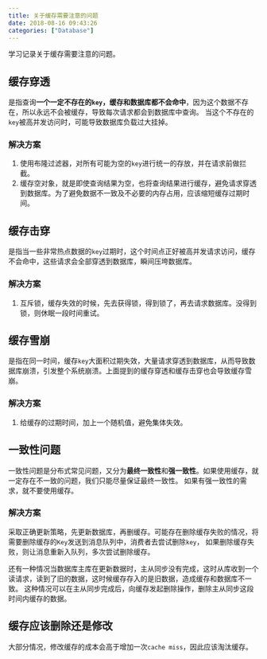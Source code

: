 ```yaml
---
title: 关于缓存需要注意的问题
date: 2018-08-16 09:43:26
categories: ["Database"]
---
```


学习记录关于缓存需要注意的问题。

<!-- more -->

## 缓存穿透
是指查询**一个一定不存在的`key`，缓存和数据库都不会命中**，因为这个数据不存在，所以永远不会被缓存，导致每次请求都会到数据库中查询。
当这个不存在的`key`被高并发访问时，可能导致数据库负载过大挂掉。

### 解决方案
1. 使用布隆过滤器，对所有可能为空的`key`进行统一的存放，并在请求前做拦截。
2. 缓存空对象，就是即使查询结果为空，也将查询结果进行缓存，避免请求穿透到数据库。为了避免数据不一致及不必要的内存占用，应该缩短缓存过期时间。

## 缓存击穿
是指当一些非常热点数据的`key`过期时，这个时间点正好被高并发请求访问，缓存不会命中，这些请求会全部穿透到数据库，瞬间压垮数据库。

### 解决方案
1. 互斥锁，缓存失效的时候，先去获得锁，得到锁了，再去请求数据库。没得到锁，则休眠一段时间重试。

## 缓存雪崩
是指在同一时间，缓存`key`大面积过期失效，大量请求穿透到数据库，从而导致数据库崩溃，引发整个系统崩溃。上面提到的缓存穿透和缓存击穿也会导致缓存雪崩。

### 解决方案
1. 给缓存的过期时间，加上一个随机值，避免集体失效。

## 一致性问题
一致性问题是分布式常见问题，又分为**最终一致性**和**强一致性**。如果使用缓存，就一定存在不一致的问题，我们只能尽量保证最终一致性。
如果有强一致性的需求，就不要使用缓存。

### 解决方案
采取正确更新策略，先更新数据库，再删缓存。可能存在删除缓存失败的情况，将需要删除缓存的`Key`发送到消息队列中，消费者去尝试删除`key`，
如果删除缓存失败，则让消息重新入队列，多次尝试删除缓存。

还有一种情况当数据库主库在更新数据时，主从同步没有完成，这时从库收到一个读请求，读到了旧的数据，这时候缓存存入的是旧数据，造成缓存和数据库不一致。
这种情况可以在主从同步完成后，向缓存发起删除操作，删除主从同步这段时间内缓存的数据。

## 缓存应该删除还是修改
大部分情况，修改缓存的成本会高于增加一次`cache miss`，因此应该淘汰缓存。